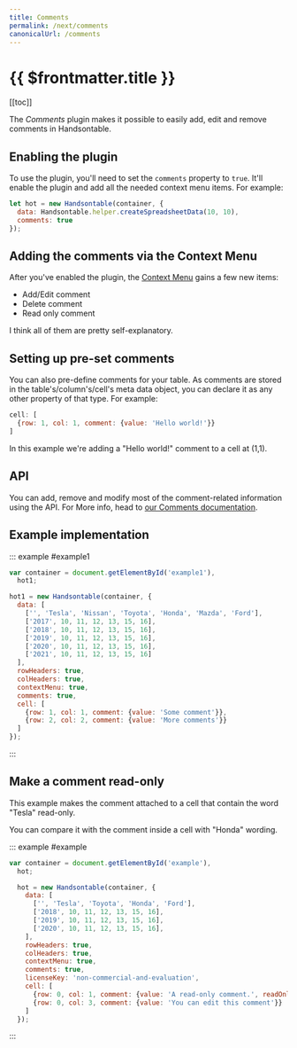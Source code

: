 ```yaml
---
title: Comments
permalink: /next/comments
canonicalUrl: /comments
---
```


# {{ $frontmatter.title }}

[[toc]]

The _Comments_ plugin makes it possible to easily add, edit and remove comments in Handsontable.

## Enabling the plugin

To use the plugin, you'll need to set the `comments` property to `true`. It'll enable the plugin and add all the needed context menu items. For example:

```js
let hot = new Handsontable(container, {
  data: Handsontable.helper.createSpreadsheetData(10, 10),
  comments: true
});
```

## Adding the comments via the Context Menu

After you've enabled the plugin, the [Context Menu](context-menu.md) gains a few new items:

* Add/Edit comment
* Delete comment
* Read only comment

I think all of them are pretty self-explanatory.

## Setting up pre-set comments

You can also pre-define comments for your table. As comments are stored in the table's/column's/cell's meta data object, you can declare it as any other property of that type.
For example:

```js
cell: [
  {row: 1, col: 1, comment: {value: 'Hello world!'}}
]
```

In this example we're adding a "Hello world!" comment to a cell at (1,1).

## API

You can add, remove and modify most of the comment-related information using the API. For More info, head to [our Comments documentation](comments.md).

## Example implementation

::: example #example1
```js
var container = document.getElementById('example1'),
  hot1;

hot1 = new Handsontable(container, {
  data: [
    ['', 'Tesla', 'Nissan', 'Toyota', 'Honda', 'Mazda', 'Ford'],
    ['2017', 10, 11, 12, 13, 15, 16],
    ['2018', 10, 11, 12, 13, 15, 16],
    ['2019', 10, 11, 12, 13, 15, 16],
    ['2020', 10, 11, 12, 13, 15, 16],
    ['2021', 10, 11, 12, 13, 15, 16]
  ],
  rowHeaders: true,
  colHeaders: true,
  contextMenu: true,
  comments: true,
  cell: [
    {row: 1, col: 1, comment: {value: 'Some comment'}},
    {row: 2, col: 2, comment: {value: 'More comments'}}
  ]
});
```
:::

## Make a comment read-only

This example makes the comment attached to a cell that contain the word "Tesla" read-only.

You can compare it with the comment inside a cell with "Honda" wording.

::: example #example
```js
var container = document.getElementById('example'),
  hot;

  hot = new Handsontable(container, {
    data: [
      ['', 'Tesla', 'Toyota', 'Honda', 'Ford'],
      ['2018', 10, 11, 12, 13, 15, 16],
      ['2019', 10, 11, 12, 13, 15, 16],
      ['2020', 10, 11, 12, 13, 15, 16],
    ],
    rowHeaders: true,
    colHeaders: true,
    contextMenu: true,
    comments: true,
    licenseKey: 'non-commercial-and-evaluation',
    cell: [
      {row: 0, col: 1, comment: {value: 'A read-only comment.', readOnly: true}},
      {row: 0, col: 3, comment: {value: 'You can edit this comment'}}
    ]
  });
```
:::
